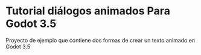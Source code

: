 # Tutorial diálogos animados Para Godot 3.5
Proyecto de ejemplo que contiene dos formas de crear un texto animado en Godot 3.5
